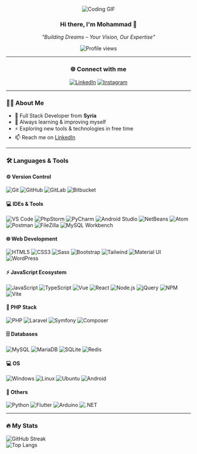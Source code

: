 <!-- Header -->
<div align="center">
  
  ![Coding GIF](https://media.giphy.com/media/GghGKaZ8JeHJx0apQC/giphy.gif)
  ### Hi there, I'm Mohammad 👋  
  *"Building Dreams – Your Vision, Our Expertise"*  

  <img src="https://komarev.com/ghpvc/?username=executioner90&style=for-the-badge&color=0e75b6" alt="Profile views" />

  ---
  
  ### 🌐 Connect with me  
  [![LinkedIn](https://img.shields.io/badge/LinkedIn-0e76a8?style=for-the-badge&logo=linkedin&logoColor=white)](https://www.linkedin.com/in/mohammad-aldaas-6087b81b5/) 
  [![Instagram](https://img.shields.io/badge/Instagram-e4405f?style=for-the-badge&logo=instagram&logoColor=white)](https://www.instagram.com/abusalah183)

</div>

---

### 👨‍💻 About Me
- 🔭 Full Stack Developer from **Syria**  
- 🌱 Always learning & improving myself  
- ⚡ Exploring new tools & technologies in free time  
- 📫 Reach me on [LinkedIn](https://www.linkedin.com/in/mohammad-aldaas-6087b81b5/)

---

### 🛠️ Languages & Tools

#### ⚙️ Version Control  
![Git](https://img.shields.io/badge/Git-F05033?style=for-the-badge&logo=git&logoColor=white)
![GitHub](https://img.shields.io/badge/GitHub-181717?style=for-the-badge&logo=github&logoColor=white)
![GitLab](https://img.shields.io/badge/GitLab-FC6D26?style=for-the-badge&logo=gitlab&logoColor=white)
![Bitbucket](https://img.shields.io/badge/Bitbucket-0052cc?style=for-the-badge&logo=bitbucket&logoColor=white)

#### 💻 IDEs & Tools  
![VS Code](https://img.shields.io/badge/VS_Code-0078D4?style=for-the-badge&logo=visual-studio-code&logoColor=white)
![PhpStorm](https://img.shields.io/badge/PhpStorm-000000?style=for-the-badge&logo=phpstorm&logoColor=white)
![PyCharm](https://img.shields.io/badge/PyCharm-000000?style=for-the-badge&logo=pycharm&logoColor=white)
![Android Studio](https://img.shields.io/badge/Android_Studio-3DDC84?style=for-the-badge&logo=android-studio&logoColor=white)
![NetBeans](https://img.shields.io/badge/NetBeans-1B6AC6?style=for-the-badge&logo=apache-netbeans-ide&logoColor=white)
![Atom](https://img.shields.io/badge/Atom-66595C?style=for-the-badge&logo=atom&logoColor=white)
![Postman](https://img.shields.io/badge/Postman-FF6C37?style=for-the-badge&logo=postman&logoColor=white)
![FileZilla](https://img.shields.io/badge/FileZilla-BF0000?style=for-the-badge&logo=filezilla&logoColor=white)
![MySQL Workbench](https://img.shields.io/badge/MySQL_Workbench-00758F?style=for-the-badge&logo=mysql&logoColor=white)

#### 🌐 Web Development  
![HTML5](https://img.shields.io/badge/HTML5-e34f26?style=for-the-badge&logo=html5&logoColor=white)
![CSS3](https://img.shields.io/badge/CSS3-1572b6?style=for-the-badge&logo=css3&logoColor=white)
![Sass](https://img.shields.io/badge/Sass-cf649a?style=for-the-badge&logo=sass&logoColor=white)
![Bootstrap](https://img.shields.io/badge/Bootstrap-563d7c?style=for-the-badge&logo=bootstrap&logoColor=white)
![Tailwind](https://img.shields.io/badge/Tailwind_CSS-38b2ac?style=for-the-badge&logo=tailwind-css&logoColor=white)
![Material UI](https://img.shields.io/badge/Material_UI-007FFF?style=for-the-badge&logo=mui&logoColor=white)
![WordPress](https://img.shields.io/badge/WordPress-21759b?style=for-the-badge&logo=wordpress&logoColor=white)

#### ⚡ JavaScript Ecosystem  
![JavaScript](https://img.shields.io/badge/JavaScript-f7df1e?style=for-the-badge&logo=javascript&logoColor=black)
![TypeScript](https://img.shields.io/badge/TypeScript-3178c6?style=for-the-badge&logo=typescript&logoColor=white)
![Vue](https://img.shields.io/badge/Vue.js-42b883?style=for-the-badge&logo=vue.js&logoColor=white)
![React](https://img.shields.io/badge/React-61dafb?style=for-the-badge&logo=react&logoColor=black)
![Node.js](https://img.shields.io/badge/Node.js-339933?style=for-the-badge&logo=node.js&logoColor=white)
![jQuery](https://img.shields.io/badge/jQuery-0769ad?style=for-the-badge&logo=jquery&logoColor=white)
![NPM](https://img.shields.io/badge/NPM-cb3837?style=for-the-badge&logo=npm&logoColor=white)
![Vite](https://img.shields.io/badge/Vite-646cff?style=for-the-badge&logo=vite&logoColor=white)

#### 🐘 PHP Stack  
![PHP](https://img.shields.io/badge/PHP-777bb4?style=for-the-badge&logo=php&logoColor=white)
![Laravel](https://img.shields.io/badge/Laravel-ff2d20?style=for-the-badge&logo=laravel&logoColor=white)
![Symfony](https://img.shields.io/badge/Symfony-000000?style=for-the-badge&logo=symfony&logoColor=white)
![Composer](https://img.shields.io/badge/Composer-885630?style=for-the-badge&logo=composer&logoColor=white)

#### 🗄️ Databases  
![MySQL](https://img.shields.io/badge/MySQL-4479a1?style=for-the-badge&logo=mysql&logoColor=white)
![MariaDB](https://img.shields.io/badge/MariaDB-003545?style=for-the-badge&logo=mariadb&logoColor=white)
![SQLite](https://img.shields.io/badge/SQLite-003b57?style=for-the-badge&logo=sqlite&logoColor=white)
![Redis](https://img.shields.io/badge/Redis-dc382d?style=for-the-badge&logo=redis&logoColor=white)

#### 💻 OS  
![Windows](https://img.shields.io/badge/Windows-0078d6?style=for-the-badge&logo=windows&logoColor=white)
![Linux](https://img.shields.io/badge/Linux-fcc624?style=for-the-badge&logo=linux&logoColor=black)
![Ubuntu](https://img.shields.io/badge/Ubuntu-e95420?style=for-the-badge&logo=ubuntu&logoColor=white)
![Android](https://img.shields.io/badge/Android-3DDC84?style=for-the-badge&logo=android&logoColor=white)

#### 🔧 Others  
![Python](https://img.shields.io/badge/Python-3776ab?style=for-the-badge&logo=python&logoColor=white)
![Flutter](https://img.shields.io/badge/Flutter-02569b?style=for-the-badge&logo=flutter&logoColor=white)
![Arduino](https://img.shields.io/badge/Arduino-00979d?style=for-the-badge&logo=arduino&logoColor=white)
![.NET](https://img.shields.io/badge/.NET-512bd4?style=for-the-badge&logo=dotnet&logoColor=white)

---

### 🔥 My Stats  

![GitHub Streak](https://streak-stats.demolab.com?user=executioner90&theme=radical&exclude_days=Sun)  
![Top Langs](https://github-readme-stats.vercel.app/api/top-langs/?username=executioner90&layout=compact&theme=radical)
